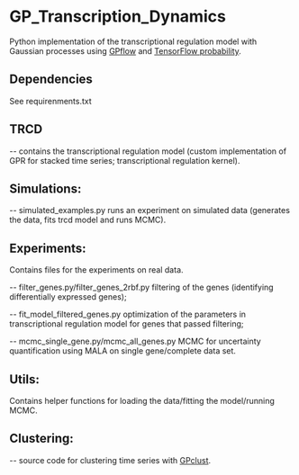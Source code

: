 # GP_Transcription_Dynamics

Python implementation of the transcriptional regulation model with Gaussian processes using [GPflow](https://www.gpflow.org/) and [TensorFlow probability](https://www.tensorflow.org/probability).

## Dependencies

See requirenments.txt

##  TRCD 

-- contains the transcriptional regulation model (custom implementation of GPR for stacked time series; transcriptional regulation kernel).

## Simulations:
-- simulated_examples.py runs an experiment on simulated data (generates the data, fits trcd model and runs MCMC).

## Experiments:
Contains files for the experiments on real data. 

-- filter_genes.py/filter_genes_2rbf.py filtering of the genes (identifying differentially expressed genes);

-- fit_model_filtered_genes.py optimization of the parameters in transcriptional regulation model for genes that passed filtering;

-- mcmc_single_gene.py/mcmc_all_genes.py MCMC for uncertainty quantification using MALA on single gene/complete data set. 

## Utils:
Contains helper functions for loading the data/fitting the model/running MCMC. 

## Clustering:
-- source code for clustering time series with [GPclust](https://github.com/SheffieldML/GPclust).




